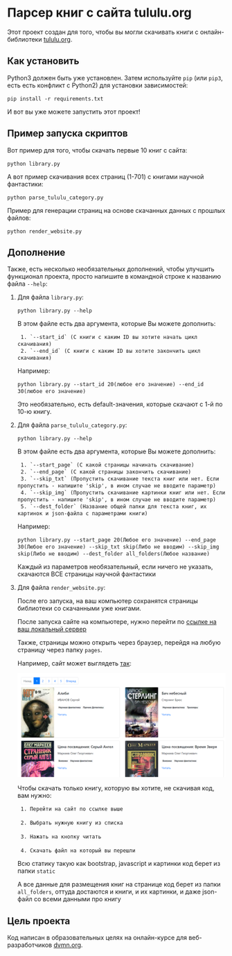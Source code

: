# Парсер книг с сайта tululu.org
Этот проект создан для того, чтобы вы могли скачивать книги с онлайн-библиотеки [tululu.org](https://tululu.org/).

## Как установить

Python3 должен быть уже установлен. Затем используйте `pip` (или `pip3`, есть есть конфликт с Python2) для установки зависимостей:
```
pip install -r requirements.txt
```

И вот вы уже можете запустить этот проект!


## Пример запуска скриптов

Вот пример для того, чтобы скачать первые 10 книг с сайта:

```
python library.py
```

А вот пример скачивания всех страниц (1-701) с книгами научной фантастики:
```
python parse_tululu_category.py
```

Пример для генерации страниц на основе скачанных данных с прошлых файлов:
```
python render_website.py
```


## Дополнение 
Также, есть несколько необязательных дополнений, чтобы улучшить функционал проекта, просто напишите в командной строке к названию файла `--help`:

1. Для файла `library.py`:

    ```
    python library.py --help
    ```
    В этом файле есть два аргумента, которые Вы можете дополнить: 

        1. `--start_id` (С книги с каким ID вы хотите начать цикл скачивания)
        2. `--end_id` (С книги с каким ID вы хотите закончить цикл скачивания)

    Например:

    ```
    python library.py --start_id 20(любое его значение) --end_id 30(любое его значение)
    ```

    Это необязательно, есть default-значения, которые скачают с 1-й по 10-ю книгу.

2. Для файла `parse_tululu_category.py`:

    ```
    python library.py --help
    ```
    В этом файле есть два аргумента, которые Вы можете дополнить: 

        1. `--start_page` (С какой страницы начинать скачивание)
        2. `--end_page` (С какой страницы закончить скачивание)
        3. `--skip_txt` (Пропустить скачивание текста книг или нет. Если пропустить - напишите 'skip', в ином случае не вводите параметр)
        4. `--skip_img` (Пропустить скачивание картинки книг или нет. Если пропустить - напишите 'skip', в ином случае не вводите параметр)
        5. `--dest_folder` (Название общей папки для текста книг, их картинок и json-файла с параметрами книги)

    Например:

    ```
    python library.py --start_page 20(Любое его значение) --end_page 30(Любое его значение) --skip_txt skip(Либо не вводим) --skip_img skip(Либо не вводим) --dest_folder all_folders(Любое название)
    ```

    Каждый из параметров необязательный, если ничего не указать, скачаются ВСЕ страницы научной фантастики

3. Для файла `render_website.py`:

    После его запуска, на ваш компьютер сохранятся страницы библиотеки со скачанными уже книгами.

    После запуска сайте на компьютере, нужно перейти по [ссылке на ваш локальный сервер](http://127.0.0.1:5500/pages/index1.html)

    Также, страницы можно открыть через браузер, перейдя на любую страницу через папку `pages`.


    Например, сайт может выглядеть [так](https://nik-olaso.github.io/online-library/pages/index1.html):
   
    ![alt text](static/images/website.png)

    Чтобы скачать только книгу, которую вы хотите, не скачивая код, вам нужно:

        1. Перейти на сайт по ссылке выше
        
        2. Выбрать нужную книгу из списка

        3. Нажать на кнопку читать

        4. Скачать файл на который вы перешли
    

    Всю статику такую как bootstrap, javascript и картинки код берет из папки `static` 

    А все данные для размещения книг на странице код берет из папки `all_folders`, оттуда достаются и книги, и их картинки, и даже json-файл со всеми данными про книгу


## Цель проекта
Код написан в образовательных целях на онлайн-курсе для веб-разработчиков [dvmn.org](https://dvmn.org/).
